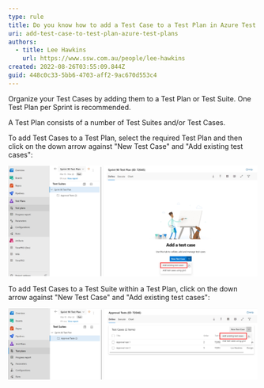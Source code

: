 ```yaml
---
type: rule
title: Do you know how to add a Test Case to a Test Plan in Azure Test Plans?
uri: add-test-case-to-test-plan-azure-test-plans
authors:
  - title: Lee Hawkins
    url: https://www.ssw.com.au/people/lee-hawkins
created: 2022-08-26T03:55:09.844Z
guid: 448c0c33-5bb6-4703-aff2-9ac670d553c4
---
```

Organize your Test Cases by adding them to a Test Plan or Test Suite. 
One Test Plan per Sprint is recommended.

A Test Plan consists of a number of Test Suites and/or Test Cases.

<!--endintro-->

To add Test Cases to a Test Plan, select the required Test Plan and then click on the down arrow against "New Test Case" and "Add existing test cases":

![Figure: Adding test cases to an empty Test Plan in Azure Test Plans](add-test-cases-to-test-plan.jpg)

To add Test Cases to a Test Suite within a Test Plan, click on the down arrow against "New Test Case" and "Add existing test cases":

![Figure: Adding test cases to a Test Suite in Azure Test Plans](add-test-cases-to-test-suite.jpg)